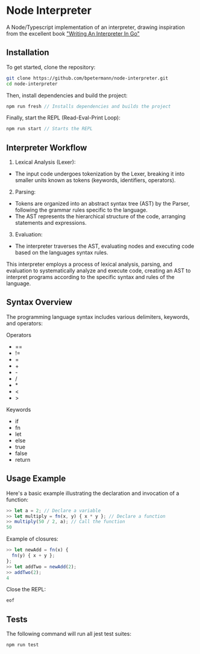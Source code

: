 # Node Interpreter

A Node/Typescript implementation of an interpreter, drawing inspiration from the excellent book ["Writing An Interpreter In Go"](https://interpreterbook.com/)

## Installation

To get started, clone the repository:

```bash
git clone https://github.com/bpetermann/node-interpreter.git
cd node-interpreter
```

Then, install dependencies and build the project:

```js
npm run fresh // Installs dependencies and builds the project
```

Finally, start the REPL (Read-Eval-Print Loop):

```js
npm run start // Starts the REPL
```

## Interpreter Workflow

1. Lexical Analysis (Lexer):

- The input code undergoes tokenization by the Lexer, breaking it into smaller units known as tokens (keywords, identifiers, operators).

2. Parsing:

- Tokens are organized into an abstract syntax tree (AST) by the Parser, following the grammar rules specific to the language.
- The AST represents the hierarchical structure of the code, arranging statements and expressions.

3. Evaluation:

- The interpreter traverses the AST, evaluating nodes and executing code based on the languages syntax rules.

This interpreter employs a process of lexical analysis, parsing, and evaluation to systematically analyze and execute code, creating an AST to interpret programs according to the specific syntax and rules of the language.

## Syntax Overview

The programming language syntax includes various delimiters, keywords, and operators:

Operators

- \==
- \!=
- \=
- \+
- \-
- \/
- \*
- \<
- \>

Keywords

- if
- fn
- let
- else
- true
- false
- return

## Usage Example

Here's a basic example illustrating the declaration and invocation of a function:

```js
>> let a = 2; // Declare a variable
>> let multiply = fn(x, y) { x * y }; // Declare a function
>> multiply(50 / 2, a); // Call the function
50
```

Example of closures:

```js
>> let newAdd = fn(x) {
  fn(y) { x + y };
};
>> let addTwo = newAdd(2);
>> addTwo(2);
4
```

Close the REPL:

```js
eof
```

## Tests

The following command will run all jest test suites:

```js
npm run test
```
